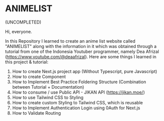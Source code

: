 # ANIMELIST
(UNCOMPLETED)

Hi, everyone.

In this Repository I learned to create an anime list website called "ANIMELIST" along with the information in it which was obtained through a tutorial from one of the Indonesia Youtuber programmer, namely Dea Afrizal (https://www.youtube.com/@deaafrizal).
Here are some things I learned in this project & tutorial:
1. How to create Next.js project app (Without Typescript, pure Javascript)
2. How to create Component 
3. How to Implement Best Practice Foldering Structure (Combination between Tutorial + Documentation)
4. How to consume / use Public API - JIKAN API (https://jikan.moe/)
5. How to use Tailwind CSS to Styling
6. How to create custom Styling to Tailwind CSS, which is reusable
7. How to Implement Authentication Login using 0Auth for Next.js
8. How to Validate Routing
